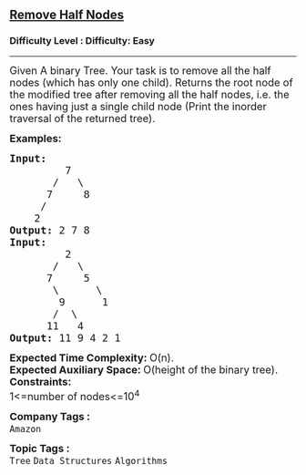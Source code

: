 <h2><a href="https://www.geeksforgeeks.org/problems/remove-half-nodes/1">Remove Half Nodes</a></h2><h3>Difficulty Level : Difficulty: Easy</h3><hr><div class="problems_problem_content__Xm_eO"><p><span style="font-size: 18px;">Given A binary Tree. Your task is to remove all the half nodes (which has only one child). R</span><span style="font-size: 18px;">eturns the root node of the modified tree after removing all the half nodes, i.e. the ones having just a single child node (Print the inorder traversal of the returned tree).</span></p>
<p><span style="font-size: 18px;"><strong>Examples:</strong></span></p>
<pre><span style="font-size: 18px;"><strong>Input:</strong>
&nbsp;        7
&nbsp;      /   \
&nbsp;     7     8
&nbsp;    / 
&nbsp;   2<strong>
Output: </strong>2 7 8&nbsp;</span>
<span style="font-size: 18px;"><strong>Input:</strong>
&nbsp;        2
&nbsp;      /   \
&nbsp;     7     5
&nbsp;      \      \
&nbsp;       9      1
&nbsp;      /  \
&nbsp;     11   4<strong>
Output: </strong>11 9 4 2 1 </span></pre>
<p><span style="font-size: 18px;"><strong>Expected Time Complexity:&nbsp;</strong>O(n).<br><strong>Expected Auxiliary Space:&nbsp;</strong>O(height of the binary tree).<br></span><span style="font-size: 18px;"><strong>Constraints:</strong><br>1&lt;=number of nodes&lt;=10<sup>4</sup></span></p></div><p><span style=font-size:18px><strong>Company Tags : </strong><br><code>Amazon</code>&nbsp;<br><p><span style=font-size:18px><strong>Topic Tags : </strong><br><code>Tree</code>&nbsp;<code>Data Structures</code>&nbsp;<code>Algorithms</code>&nbsp;